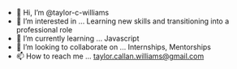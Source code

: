 - 👋 Hi, I’m @taylor-c-williams
- 👀 I’m interested in ... Learning new skills and transitioning into a professional role
- 🌱 I’m currently learning ... Javascript
- 💞️ I’m looking to collaborate on ... Internships, Mentorships
- 📫 How to reach me ... taylor.callan.williams@gmail.com

<!---
taylor-c-williams/taylor-c-williams is a ✨ special ✨ repository because its `README.md` (this file) appears on your GitHub profile.
You can click the Preview link to take a look at your changes.
--->
